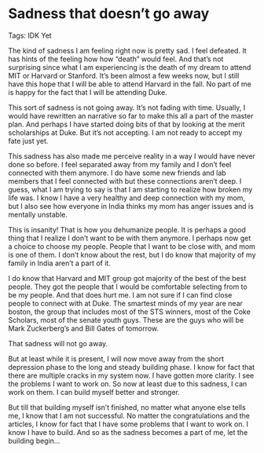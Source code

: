 # Sadness that doesn’t go away

Tags: IDK Yet

The kind of sadness I am feeling right now is pretty sad. I feel defeated. It has hints of the feeling how how “death” would feel. And that’s not surprising since what I am experiencing is the death of my dream to attend MIT or Harvard or Stanford. It’s been almost a few weeks now, but I still have this hope that I will be able to attend Harvard in the fall. No part of me is happy for the fact that I will be attending Duke.

This sort of sadness is not going away. It’s not fading with time. Usually, I would have rewritten an narrative so far to make this all a part of the master plan. And perhaps I have started doing bits of that by looking at the merit scholarships at Duke. But it’s not accepting. I am not ready to accept my fate just yet. 

This sadness has also made me perceive reality in a way I would have never done so before. I feel separated away from my family and I don’t feel connected with them anymore. I do have some new friends and lab members that I feel connected with but these connections aren’t deep. I guess, what I am trying to say is that I am starting to realize how broken my life was. I know I have a very healthy and deep connection with my mom, but I also see how everyone in India thinks my mom has anger issues and is mentally unstable. 

This is insanity! That is how you dehumanize people. It is perhaps a good thing that I realize I don’t want to be with them anymore. I perhaps now get a choice to choose my people. People that I want to be close with, and mom is one of them. I don’t know about the rest, but I do know that majority of my family in India aren’t a part of it. 

I do know that Harvard and MIT group got majority of the best of the best people. They got the people that I would be comfortable selecting from to be my people. And that does hurt me. I am not sure if I can find close people to connect with at Duke. The smartest minds of my year are near boston, the group that includes most of the STS winners, most of the Coke Scholars, most of the senate youth guys. These are the guys who will be Mark Zuckerberg’s and Bill Gates of tomorrow.  

That sadness will not go away. 

But at least while it is present, I will now move away from the short depression phase to the long and steady building phase. I know for fact that there are multiple cracks in my system now. I have gotten more clarity. I see the problems I want to work on. So now at least due to this sadness, I can work on them. I can build myself better and stronger. 

But till that building myself isn’t finished, no matter what anyone else tells me, I know that I am not successful. No matter the congratulations and the articles, I know for fact that I have some problems that I want to work on. I know I have to build. And so as the sadness becomes a part of me, let the building begin…